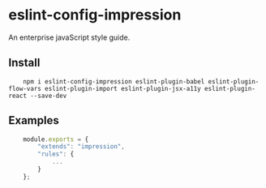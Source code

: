 # eslint-config-impression

An enterprise javaScript style guide.

## Install

```
    npm i eslint-config-impression eslint-plugin-babel eslint-plugin-flow-vars eslint-plugin-import eslint-plugin-jsx-a11y eslint-plugin-react --save-dev
```

## Examples

```javascript
    module.exports = {
        "extends": "impression",
        "rules": {
            ...
        }
    };
```